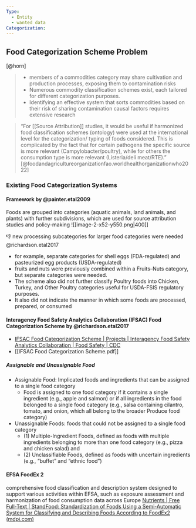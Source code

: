 ```yaml
---
Type:
  - Entity
  - wanted data
Categorization:
---
```

## Food Categorization Scheme Problem

[@horn]
> - members of a commodities category may share cultivation and production processes, exposing them to contamination risks
> - Numerous commodity classification schemes exist, each tailored for different categorization purposes.
> - Identifying an effective system that sorts commodities based on their risk of sharing contamination causal factors requires extensive research

> “For [[Source Attribution]] studies, it would be useful if harmonized food classification schemes (ontology) were used at the international level for the categorization/ typing of foods considered. This is complicated by the fact that for certain pathogens the specific source is more relevant (Campylobacter/poultry), while for others the consumption type is more relevant (Listeria/deli meat/RTE).” [@foodandagricultureorganizationfao.worldhealthorganizationwho2022]

### Existing Food Categorization Systems
 #### Framework by @painter.etal2009

Foods are grouped into categories (aquatic animals, land animals, and plants) with further subdivisions, which are used for source attribution studies and policy-making
![[image-2-x52-y550.png|400]]

👎 new processing subcategories for larger food categories were needed @richardson.etal2017
- for example, separate categories for shell eggs (FDA-regulated) and pasteurized egg products (USDA-regulated)
- fruits and nuts were previously combined within a Fruits–Nuts category, but separate categories were needed. 
- The scheme also did not further classify Poultry foods into Chicken, Turkey, and Other Poultry categories useful for USDA-FSIS regulatory purposes. 
- It also did not indicate the manner in which some foods are processed, prepared, or consumed

####  Interagency Food Safety Analytics Collaboration (IFSAC) Food Categorization Scheme by @richardson.etal2017
-  [IFSAC Food Categorization Scheme | Projects | Interagency Food Safety Analytics Collaboration | Food Safety | CDC](https://www.cdc.gov/foodsafety/ifsac/projects/food-categorization-scheme.html)
- [[IFSAC Food Categorization Scheme.pdf]]

##### Assignable and Unassignable Food
- Assignable Food: Implicated foods and ingredients that can be assigned to a single food category 
	- Food is assigned to one food category if it contains a single ingredient (e.g., apple and salmon) or if all ingredients in the food belonged to a single food category (e.g., salsa containing cilantro, tomato, and onion, which all belong to the broader Produce food category)
- Unassignable Foods: foods that could not be assigned to a single food category 
	- (1) Multiple-Ingredient Foods, defined as foods with multiple ingredients belonging to more than one food category (e.g., pizza and chicken salad) and 
	- (2) Unclassifiable Foods, defined as foods with uncertain ingredients (e.g., “buffet” and “ethnic food”)

#### EFSA FoodEx 2
comprehensive food classification and description system designed to support various activities within EFSA, such as exposure assessment and harmonization of food consumption data across Europe
[Nutrients | Free Full-Text | StandFood: Standardization of Foods Using a Semi-Automatic System for Classifying and Describing Foods According to FoodEx2 (mdpi.com)](https://www.mdpi.com/2072-6643/9/6/542#B2-nutrients-09-00542)




